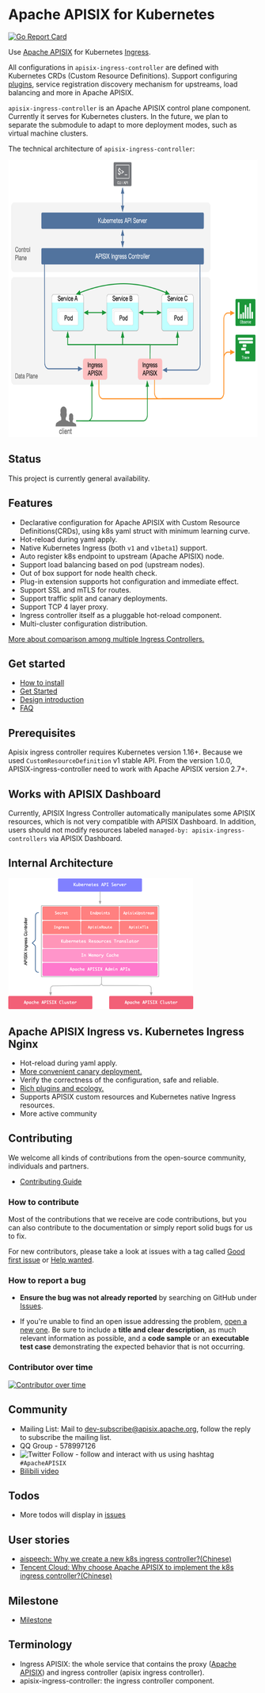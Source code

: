 <!--
#
# Licensed to the Apache Software Foundation (ASF) under one or more
# contributor license agreements.  See the NOTICE file distributed with
# this work for additional information regarding copyright ownership.
# The ASF licenses this file to You under the Apache License, Version 2.0
# (the "License"); you may not use this file except in compliance with
# the License.  You may obtain a copy of the License at
#
#     http://www.apache.org/licenses/LICENSE-2.0
#
# Unless required by applicable law or agreed to in writing, software
# distributed under the License is distributed on an "AS IS" BASIS,
# WITHOUT WARRANTIES OR CONDITIONS OF ANY KIND, either express or implied.
# See the License for the specific language governing permissions and
# limitations under the License.
#
-->

# Apache APISIX for Kubernetes

[![Go Report Card](https://goreportcard.com/badge/github.com/apache/apisix-ingress-controller)](https://goreportcard.com/report/github.com/apache/apisix-ingress-controller)

Use [Apache APISIX](https://github.com/apache/apisix#apache-apisix) for Kubernetes [Ingress](https://kubernetes.io/docs/concepts/services-networking/ingress/).

All configurations in `apisix-ingress-controller` are defined with Kubernetes CRDs (Custom Resource Definitions).
Support configuring [plugins](https://github.com/apache/apisix/blob/master/docs/en/latest/plugins), service registration discovery mechanism for upstreams, load balancing and more in Apache APISIX.

`apisix-ingress-controller` is an Apache APISIX control plane component. Currently it serves for Kubernetes clusters. In the future, we plan to separate the submodule to adapt to more deployment modes, such as virtual machine clusters.

The technical architecture of `apisix-ingress-controller`:

<img src="./docs/assets/images/module-0.png" alt="Architecture" width="743" height="559" />

## Status

This project is currently general availability.

## Features

* Declarative configuration for Apache APISIX with Custom Resource Definitions(CRDs), using k8s yaml struct with minimum learning curve.
* Hot-reload during yaml apply.
* Native Kubernetes Ingress (both `v1` and `v1beta1`) support.
* Auto register k8s endpoint to upstream (Apache APISIX) node.
* Support load balancing based on pod (upstream nodes).
* Out of box support for node health check.
* Plug-in extension supports hot configuration and immediate effect.
* Support SSL and mTLS for routes.
* Support traffic split and canary deployments.
* Support TCP 4 layer proxy.
* Ingress controller itself as a pluggable hot-reload component.
* Multi-cluster configuration distribution.

[More about comparison among multiple Ingress Controllers.](https://docs.google.com/spreadsheets/d/191WWNpjJ2za6-nbG4ZoUMXMpUK8KlCIosvQB0f-oq3k/edit?ts=5fd6c769#gid=907731238)

## Get started

* [How to install](./install.md)
* [Get Started](./docs/en/latest/getting-started.md)
* [Design introduction](./docs/en/latest/design.md)
* [FAQ](./docs/en/latest/FAQ.md)

## Prerequisites

Apisix ingress controller requires Kubernetes version 1.16+. Because we used `CustomResourceDefinition` v1 stable API.
From the version 1.0.0, APISIX-ingress-controller need to work with Apache APISIX version 2.7+.

## Works with APISIX Dashboard

Currently, APISIX Ingress Controller automatically manipulates some APISIX resources, which is not very compatible with APISIX Dashboard. In addition, users should not modify resources labeled `managed-by: apisix-ingress-controllers` via APISIX Dashboard.

## Internal Architecture

<img src="./docs/assets/images/apisix-ingress-controller-arch.png" alt="module" width="74.3%" height="55.9%" />

## Apache APISIX Ingress vs. Kubernetes Ingress Nginx

* Hot-reload during yaml apply.
* [More convenient canary deployment.](./docs/en/latest/concepts/apisix_route.md)
* Verify the correctness of the configuration, safe and reliable.
* [Rich plugins and ecology.](https://github.com/apache/apisix/tree/master/docs/en/latest/plugins)
* Supports APISIX custom resources and Kubernetes native Ingress resources.
* More active community

## Contributing

We welcome all kinds of contributions from the open-source community, individuals and partners.

* [Contributing Guide](./docs/en/latest/contribute.md)

### How to contribute

Most of the contributions that we receive are code contributions, but you can
also contribute to the documentation or simply report solid bugs
for us to fix.

 For new contributors, please take a look at issues with a tag called [Good first issue](https://github.com/apache/apisix-ingress-controller/issues?q=is%3Aissue+is%3Aopen+label%3A%22good+first+issue%22) or [Help wanted](https://github.com/apache/apisix-ingress-controller/issues?q=is%3Aissue+is%3Aopen+label%3A%22help+wanted%22).

### How to report a bug

* **Ensure the bug was not already reported** by searching on GitHub under [Issues](https://github.com/apache/apisix-ingress-controller/issues).

* If you're unable to find an open issue addressing the problem, [open a new one](https://github.com/apache/apisix-ingress-controller/issues/new). Be sure to include a **title and clear description**, as much relevant information as possible, and a **code sample** or an **executable test case** demonstrating the expected behavior that is not occurring.

### Contributor over time

[![Contributor over time](https://contributor-graph-api.apiseven.com/contributors-svg?chart=contributorOverTime&repo=apache/apisix-ingress-controller)](https://git-contributor.com/?chart=contributorOverTime&repo=apache/apisix-ingress-controller)

## Community

* Mailing List: Mail to dev-subscribe@apisix.apache.org, follow the reply to subscribe the mailing list.
* QQ Group - 578997126
* ![Twitter Follow](https://img.shields.io/twitter/follow/ApacheAPISIX?style=social) - follow and interact with us using hashtag `#ApacheAPISIX`
* [Bilibili video](https://space.bilibili.com/551921247)

## Todos

* More todos will display in [issues](https://github.com/apache/apisix-ingress-controller/issues?q=is%3Aopen+is%3Aissue+label%3Atriage%2Faccepted)

## User stories

- [aispeech: Why we create a new k8s ingress controller?(Chinese)](https://mp.weixin.qq.com/s/bmm2ibk2V7-XYneLo9XAPQ)
- [Tencent Cloud: Why choose Apache APISIX to implement the k8s ingress controller?(Chinese)](https://www.upyun.com/opentalk/448.html)

## Milestone

* [Milestone](https://github.com/apache/apisix-ingress-controller/milestones)

## Terminology

* Ingress APISIX: the whole service that contains the proxy ([Apache APISIX](https://apisix.apache.org)) and ingress controller (apisix ingress controller).
* apisix-ingress-controller: the ingress controller component.
